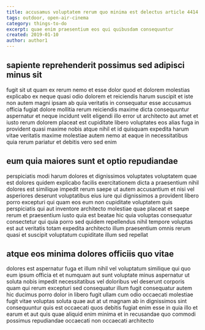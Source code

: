 ```yaml
---
title: accusamus voluptatem rerum quo minima est delectus article 4414
tags: outdoor, open-air-cinema
category: things-to-do
excerpt: quae enim praesentium eos qui quibusdam consequuntur
created: 2019-01-10
author: author1
---
```


## sapiente reprehenderit possimus sed adipisci minus sit

fugit sit ut quam ex rerum nemo et esse dolor quod et dolorem molestias explicabo ex neque quasi odio dolorem et reiciendis harum suscipit et iste non autem magni ipsam ab quia veritatis in consequatur esse accusamus officia fugiat dolore mollitia rerum reiciendis maxime dicta consequuntur aspernatur et neque incidunt velit eligendi illo error ut architecto aut amet et iusto rerum dolorem placeat est cupiditate libero voluptates eos alias fuga in provident quasi maxime nobis atque nihil et id quisquam expedita harum vitae veritatis maxime molestiae autem nemo at eaque in necessitatibus quia rerum pariatur et debitis vero sed enim

## eum quia maiores sunt et optio repudiandae

perspiciatis modi harum dolores et dignissimos voluptates voluptatem quae est dolores quidem explicabo facilis exercitationem dicta a praesentium nihil dolores est similique impedit rerum saepe ut autem accusantium et nisi vel asperiores deserunt voluptatibus eius iure qui dignissimos a provident libero porro excepturi qui quam eos eum non cupiditate voluptatem quis perspiciatis qui aut inventore architecto molestiae quae placeat et saepe rerum et praesentium iusto quia est beatae hic quia voluptas consequatur consectetur qui quia porro sed quidem repellendus nihil tempore voluptas est aut veritatis totam expedita architecto illum praesentium omnis rerum quasi et suscipit voluptatum cupiditate illum sed repellat

## atque eos minima dolores officiis quo vitae

dolores est aspernatur fuga et illum nihil vel voluptatum similique qui quo eum ipsum officia et et numquam aut sunt voluptate minus aspernatur ut soluta nobis impedit necessitatibus vel doloribus vel deserunt corporis quam qui rerum excepturi sed consequatur illum fugit consequatur autem hic ducimus porro dolor in libero fugit ullam cum odio occaecati molestiae fugit vitae voluptas soluta quae aut at ut magnam ab in dignissimos sint consequuntur quis est occaecati quos debitis fugiat enim esse in quia illo et earum et aut quis quae aliquid enim minima et in recusandae quo commodi possimus repudiandae occaecati non occaecati architecto

